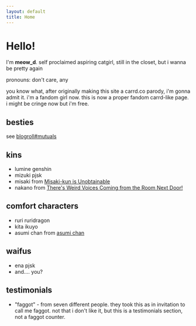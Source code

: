 ```yaml
---
layout: default
title: Home
---
```


# Hello!
I'm **meow_d**. self proclaimed aspiring catgirl, still in the closet, but i wanna be pretty again

pronouns: don't care, any

you know what, after originally making this site a carrd.co parody, i'm gonna admit it. i'm a fandom girl now. this is now a proper fandom carrd-like page. i might be cringe now but i'm free.

## besties
see [blogroll#mutuals](/blogroll#mutuals)

## kins
- lumine genshin
- mizuki pjsk
- misaki from [Misaki-kun is Unobtainable](https://mangadex.org/title/baac09cd-6eb9-43ec-a780-980c8da4f066/misaki-kun-wa-kouryaku-chara-janai)
- nakano from [There's Weird Voices Coming from the Room Next Door!](https://mangadex.org/title/d7370cf3-c764-4469-9c72-8b70222f0409/there-s-weird-voices-coming-from-the-room-next-door)

## comfort characters
- ruri ruridragon
- kita ikuyo
- asumi chan from [asumi chan](https://mangadex.org/title/af66b380-623e-4dfc-9fbb-8ca093b9d5a9/asumi-chan-is-interested-in-lesbian-brothels)

## waifus
- ena pjsk
- and.... you?

## testimonials
- "faggot" - from seven different people. they took this as in invitation to call me faggot. not that i don't like it, but this is a testimonials section, not a faggot counter.
